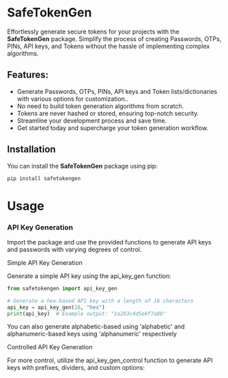 # SafeTokenGen

Effortlessly generate secure tokens for your projects with the **SafeTokenGen** package. Simplify the process of creating Passwords, OTPs, PINs, API keys, and Tokens without the hassle of implementing complex algorithms.

## Features:
- Generate Passwords, OTPs, PINs, API keys and Token lists/dictionaries with various options for customization..
- No need to build token generation algorithms from scratch.
- Tokens are never hashed or stored, ensuring top-notch security.
- Streamline your development process and save time.
- Get started today and supercharge your token generation workflow.

## Installation

You can install the **SafeTokenGen** package using pip:

```bash
pip install safetokengen
```
# Usage
### API Key Generation
Import the package and use the provided functions to generate API keys and passwords with varying degrees of control.

Simple API Key Generation

Generate a simple API key using the api_key_gen function:

```python
from safetokengen import api_key_gen

# Generate a hex-based API key with a length of 16 characters
api_key = api_key_gen(16, "hex")
print(api_key)  # Example output: "1a2b3c4d5e6f7a8b"
```
You can also generate alphabetic-based using 'alphabetic' and alphanumeric-based keys using 'alphanumeric' respectively

Controlled API Key Generation

For more control, utilize the api_key_gen_control function to generate API keys with prefixes, dividers, and custom options:



